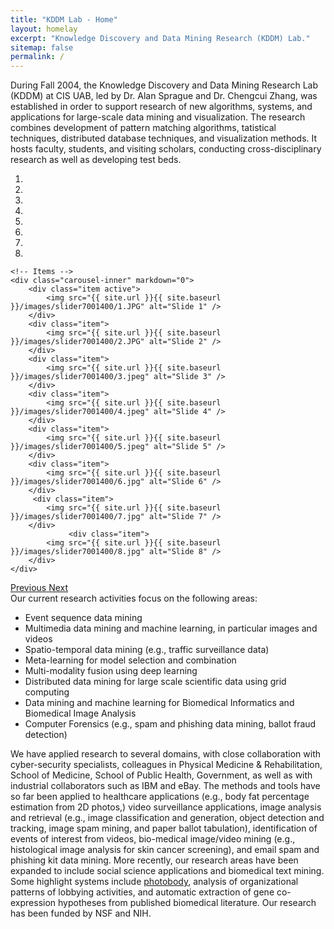 ```yaml
---
title: "KDDM Lab - Home"
layout: homelay
excerpt: "Knowledge Discovery and Data Mining Research (KDDM) Lab."
sitemap: false
permalink: /
---
```

<div markdown="0" class="justify">

During Fall 2004, the Knowledge Discovery and Data Mining Research Lab (KDDM) at CIS UAB, led by Dr. Alan Sprague and Dr. Chengcui Zhang, was established in  order  to support research of new algorithms, systems, and applications for large-scale data mining and visualization. The research combines development of pattern matching algorithms, tatistical techniques, distributed database techniques, and visualization methods. It hosts faculty, students, and visiting scholars, conducting cross-disciplinary research as well as developing test beds.
</div >
<div markdown="0" id="carousel" class="carousel slide" data-ride="carousel" data-interval="4000" data-pause="hover" >
    <!-- Menu -->
    <ol class="carousel-indicators">
        <li data-target="#carousel" data-slide-to="0" class="active"></li>
        <li data-target="#carousel" data-slide-to="1"></li>
        <li data-target="#carousel" data-slide-to="2"></li>
        <li data-target="#carousel" data-slide-to="3"></li>
        <li data-target="#carousel" data-slide-to="4"></li>
        <li data-target="#carousel" data-slide-to="5"></li>
        <li data-target="#carousel" data-slide-to="6"></li>
        <li data-target="#carousel" data-slide-to="7"></li>
    </ol>

    <!-- Items -->
    <div class="carousel-inner" markdown="0">
        <div class="item active">
            <img src="{{ site.url }}{{ site.baseurl }}/images/slider7001400/1.JPG" alt="Slide 1" />
        </div>
        <div class="item">
            <img src="{{ site.url }}{{ site.baseurl }}/images/slider7001400/2.JPG" alt="Slide 2" />
        </div>
        <div class="item">
            <img src="{{ site.url }}{{ site.baseurl }}/images/slider7001400/3.jpeg" alt="Slide 3" />
        </div>
        <div class="item">
            <img src="{{ site.url }}{{ site.baseurl }}/images/slider7001400/4.jpeg" alt="Slide 4" />
        </div>
        <div class="item">
            <img src="{{ site.url }}{{ site.baseurl }}/images/slider7001400/5.jpeg" alt="Slide 5" />
        </div>
        <div class="item">
            <img src="{{ site.url }}{{ site.baseurl }}/images/slider7001400/6.jpg" alt="Slide 6" />
        </div>       
         <div class="item">
            <img src="{{ site.url }}{{ site.baseurl }}/images/slider7001400/7.jpg" alt="Slide 7" />
        </div>
                 <div class="item">
            <img src="{{ site.url }}{{ site.baseurl }}/images/slider7001400/8.jpg" alt="Slide 8" />
        </div>
    </div>
  <a class="left carousel-control" href="#carousel" role="button" data-slide="prev">
    <span class="glyphicon glyphicon-chevron-left" aria-hidden="true"></span>
    <span class="sr-only">Previous</span>
  </a>
  <a class="right carousel-control" href="#carousel" role="button" data-slide="next">
    <span class="glyphicon glyphicon-chevron-right" aria-hidden="true"></span>
    <span class="sr-only">Next</span>
  </a>
</div>

 <div markdown="0">
Our current research activities focus on the following areas:
<ul>
<li>Event sequence data mining</li>
<li>Multimedia data mining and machine learning, in particular images and videos</li>
<li>Spatio-temporal data mining (e.g., traffic surveillance data)</li>
<li>Meta-learning for model selection and combination</li>
<li>Multi-modality fusion using deep learning</li>
<li>Distributed data mining for large scale scientific data using grid computing</li>
<li>Data mining and machine learning for Biomedical Informatics and Biomedical Image Analysis</li>
<li>Computer Forensics (e.g., spam and phishing data mining, ballot fraud detection)</li>
</ul>

</div>

<div markdown="0" class="justify">
We have applied research to several domains, with close collaboration with cyber-security specialists, colleagues in Physical Medicine & Rehabilitation, School of Medicine, School of Public Health, Government, as well as with industrial collaborators such as IBM and eBay. The methods and tools have so far been applied to healthcare applications (e.g., body fat percentage estimation from 2D photos,) video surveillance applications, image analysis and retrieval (e.g., image classification and generation, object detection and tracking, image spam mining, and paper ballot tabulation), identification of events of interest from videos, bio-medical image/video mining (e.g., histological image analysis for skin cancer screening), and email spam and phishing kit data mining. More recently, our research areas have been expanded to include social science applications and biomedical text mining. Some highlight systems include <a href="https://www.youtube.com/watch?v=JXQn1Om26hU&list=PL6gkUtSs5Z5LWq-oAAPR8BBGncwIG3pR0&index=1">photobody</a>, analysis of organizational patterns of lobbying activities, and automatic extraction of gene co-expression hypotheses from published biomedical literature. Our research has been funded by NSF and NIH.
</div>

<!-- <figure class="fourth">
  <img src="{{ site.url }}{{ site.baseurl }}/images/logopic/uab.png" style="width: 210px">
   <img src="{{ site.url }}{{ site.baseurl }}/images/logopic/cis.png" style="width: 210px">
</figure> -->
